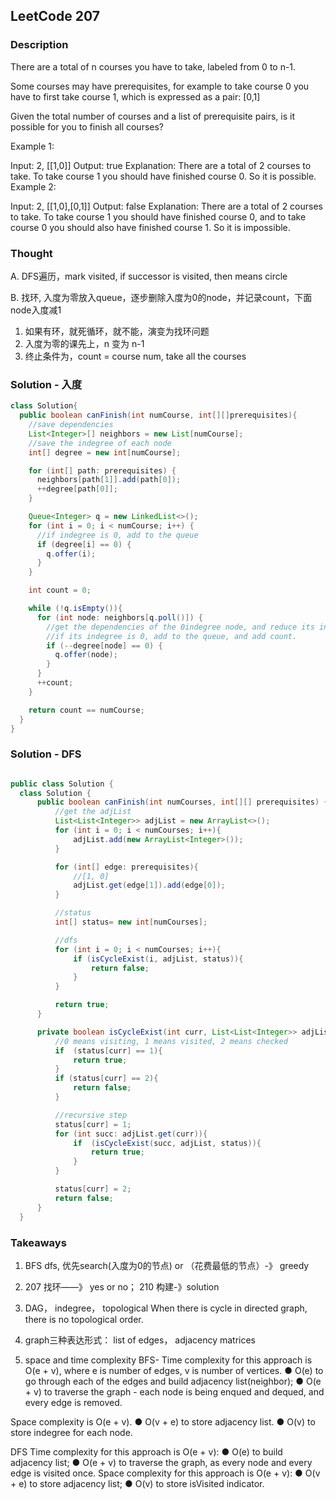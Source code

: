 ## LeetCode 207

### Description
There are a total of n courses you have to take, labeled from 0 to n-1.

Some courses may have prerequisites, for example to take course 0 you have to first take course 1, which is expressed as a pair: [0,1]

Given the total number of courses and a list of prerequisite pairs, is it possible for you to finish all courses?

Example 1:

Input: 2, [[1,0]]
Output: true
Explanation: There are a total of 2 courses to take.
             To take course 1 you should have finished course 0. So it is possible.
Example 2:

Input: 2, [[1,0],[0,1]]
Output: false
Explanation: There are a total of 2 courses to take.
             To take course 1 you should have finished course 0, and to take course 0 you should
             also have finished course 1. So it is impossible.

### Thought
A. DFS遍历，mark visited, if successor is visited, then means circle

B. 找环, 入度为零放入queue，逐步删除入度为0的node，并记录count，下面node入度减1
1. 如果有环，就死循环，就不能，演变为找环问题
2. 入度为零的课先上，n 变为 n-1
3. 终止条件为，count = course num, take all the courses

### Solution - 入度
```java
class Solution{
  public boolean canFinish(int numCourse, int[][]prerequisites){
    //save dependencies
    List<Integer>[] neighbors = new List[numCourse];
    //save the indegree of each node
    int[] degree = new int[numCourse];

    for (int[] path: prerequisites) {
      neighbors[path[1]].add(path[0]);
      ++degree[path[0]];
    }

    Queue<Integer> q = new LinkedList<>();
    for (int i = 0; i < numCourse; i++) {
      //if indegree is 0, add to the queue
      if (degree[i] == 0) {
        q.offer(i);
      }
    }

    int count = 0;

    while (!q.isEmpty()){
      for (int node: neighbors[q.poll()]) {
        //get the dependencies of the 0indegree node, and reduce its indegree by 1
        //if its indegree is 0, add to the queue, and add count.
        if (--degree[node] == 0) {
          q.offer(node);
        }
      }
      ++count;
    }

    return count == numCourse;
  }
}
```

### Solution - DFS
``` java

public class Solution {
  class Solution {
      public boolean canFinish(int numCourses, int[][] prerequisites) {
          //get the adjList
          List<List<Integer>> adjList = new ArrayList<>();
          for (int i = 0; i < numCourses; i++){
              adjList.add(new ArrayList<Integer>());
          }

          for (int[] edge: prerequisites){
              //[1, 0]
              adjList.get(edge[1]).add(edge[0]);
          }

          //status
          int[] status= new int[numCourses];

          //dfs
          for (int i = 0; i < numCourses; i++){
              if (isCycleExist(i, adjList, status)){
                  return false;
              }
          }

          return true;
      }

      private boolean isCycleExist(int curr, List<List<Integer>> adjList, int[] status){
          //0 means visiting, 1 means visited, 2 means checked
          if  (status[curr] == 1){
              return true;
          }
          if (status[curr] == 2){
              return false;
          }

          //recursive step
          status[curr] = 1;
          for (int succ: adjList.get(curr)){
              if  (isCycleExist(succ, adjList, status)){
                  return true;
              }
          }

          status[curr] = 2;
          return false;
      }
  }
```

### Takeaways
1. BFS dfs, 优先search(入度为0的节点) or （花费最低的节点）-》 greedy

2. 207 找环——》 yes or no；
   210 构建-》solution

3. DAG， indegree， topological
When there is cycle in directed graph, there is no topological order.

4. graph三种表达形式： list of edges， adjacency matrices

5. space and time complexity
BFS-
Time complexity for this approach is O(e + v), where e is number of edges, v is number of
vertices.
● O(e) to go through each of the edges and build adjacency list(neighbor);
● O(e + v) to traverse the graph - each node is being enqued and dequed, and every edge
is removed.

Space complexity is O(e + v).
● O(v + e) to store adjacency list.
● O(v) to store indegree for each node.

DFS
Time complexity for this approach is O(e + v):
● O(e) to build adjacency list;
● O(e + v) to traverse the graph, as every node and every edge is visited once.
Space complexity for this approach is O(e + v):
● O(v + e) to store adjacency list;
● O(v) to store isVisited indicator.
